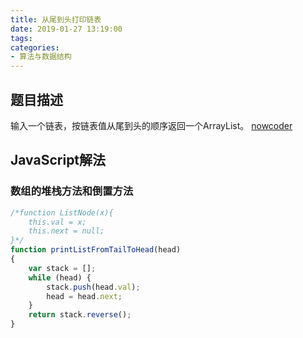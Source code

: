 ```yaml
---
title: 从尾到头打印链表
date: 2019-01-27 13:19:00
tags:
categories:
- 算法与数据结构
---
```


## 题目描述
输入一个链表，按链表值从尾到头的顺序返回一个ArrayList。
[nowcoder](https://www.nowcoder.com/practice/d0267f7f55b3412ba93bd35cfa8e8035?tpId=13&tqId=11156&tPage=1&rp=1&ru=/ta/coding-interviews&qru=/ta/coding-interviews/question-ranking)


## JavaScript解法

### 数组的堆栈方法和倒置方法

```javascript
/*function ListNode(x){
    this.val = x;
    this.next = null;
}*/
function printListFromTailToHead(head)
{
    var stack = [];
    while (head) {
        stack.push(head.val);
        head = head.next;
    }
    return stack.reverse();
}
```